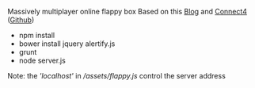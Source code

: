 Massively multiplayer online flappy box Based on this [Blog] and [Connect4] ([Github][1])

* npm install
* bower install jquery alertify.js
* grunt 
* node server.js

Note: the *'localhost'* in */assets/flappy.js* control the server address

[Blog]:http://blog.lessmilk.com/how-to-make-flappy-bird-in-html5-1/
[Connect4]:http://code.tutsplus.com/tutorials/connect-4-with-socketio--cms-19869
[1]:https://github.com/gnarula/connect4